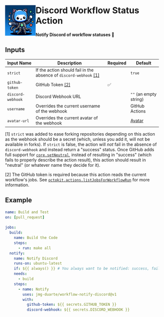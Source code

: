 <div>
  <img align="left" src="static/avatar.jpg" width=100/>
  <h1>Discord Workflow Status Action</h1>
  <h4>Notify Discord of workflow statuses 🤖</h4>
</div>

## Inputs

| Input Name        | Description                                                             | Required | Default                                                                                                                           |
| ----------------- | ----------------------------------------------------------------------- | -------- | --------------------------------------------------------------------------------------------------------------------------------- |
| `strict`          | If the action should fail in the absence of `discord-webhook` [[1]](#1) |          | `true`                                                                                                                            |
| `github-token`    | GitHub Token [[2]](#2)                                                  | ✅       |                                                                                                                                   |
| `discord-webhook` | Discord Webhook URL                                                     |          | `""` (an empty string)                                                                                                            |
| `username`        | Overrides the current username of the webhook                           |          | GitHub Actions                                                                                                                    |
| `avatar-url`      | Overrides the current avatar of the webhook                             |          | [Avatar](https://avatars0.githubusercontent.com/u/44036562?s=200&v=4) |

<a name="1">[1]</a> `strict` was added to ease forking repositories depending on this action
as the webhook should be a secret (which, unless you add it, will not be available in forks).
If `strict` is false, the action will _not_ fail in the absence of `discord-webhook` and instead return a "success" status.
Once GitHub adds full support for [`core.setNeutral`](https://github.com/actions/toolkit/tree/main/packages/core#exit-codes),
instead of resulting in "success" (which fails to properly describe the action result),
this action should result in "neutral" (or whatever name they decide for it).

<a name="2">[2]</a> The GitHub token is required because this action reads the current workflow's jobs.
See [`octokit.actions.listJobsForWorkflowRun`](https://octokit.github.io/rest.js/v19#actions-list-jobs-for-workflow-run) for more information.

## Example

```yaml
name: Build and Test
on: [pull_request]

jobs:
  build:
    name: Build the Code
    steps:
      - run: make all
  notify:
    name: Notify Discord
    runs-on: ubuntu-latest
    if: ${{ always() }} # You always want to be notified: success, failure, or cancelled
    needs:
      - build
    steps:
      - name: Notify
        uses: jmg-duarte/workflow-notify-discord@v1
        with:
          github-token: ${{ secrets.GITHUB_TOKEN }}
          discord-webhook: ${{ secrets.DISCORD_WEBHOOK }}
```
